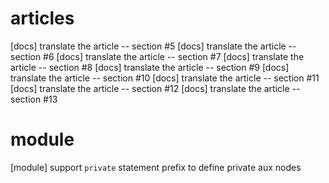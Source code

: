 # articles

[docs] translate the article -- section #5
[docs] translate the article -- section #6
[docs] translate the article -- section #7
[docs] translate the article -- section #8
[docs] translate the article -- section #9
[docs] translate the article -- section #10
[docs] translate the article -- section #11
[docs] translate the article -- section #12
[docs] translate the article -- section #13

# module

[module] support `private` statement prefix to define private aux nodes
